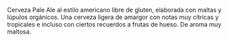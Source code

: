 ﻿---
id: 100
layout: birra
nombre:  Walking Coelliacs
tipo:  Pale Ale
ibu: 22
ebc:  
maltas: 
lupulos: 
levaduras:
formato: Botella 33cl
volumen:  6.2 %
alergenos: Sin gluten
origen: España
pvp: 2.60 
imagen: https://labodegadellupulo.s3.eu-west-3.amazonaws.com/images/birras/walking.jpg
categoria: [pale_ale]
---
Cerveza Pale Ale al estilo americano libre de gluten, elaborada con maltas y lúpulos orgánicos. Una cerveza ligera de amargor con notas muy cítricas y tropicales e incluso con ciertos recuerdos a frutas de hueso. De aroma muy maltosa.





